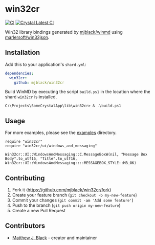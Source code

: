 # win32cr

[![CI](https://github.com/mjblack/win32cr/actions/workflows/crystal.yml/badge.svg)](https://github.com/mjblack/win32cr/actions/workflows/crystal.yml) [![Crystal Latest CI](https://github.com/mjblack/win32cr/actions/workflows/crystal_latest.yml/badge.svg)](https://github.com/mjblack/win32cr/actions/workflows/crystal_latest.yml)

Win32 library bindings generated by [mjblack/winmd](https://github.com/mjblack/winmd) using [marlersoft/win32json](https://github.com/marlersoft/win32json).

## Installation

Add this to your application's `shard.yml`:

```yaml
dependencies:
  win32cr:
    github: mjblack/win32cr
```

Build WinMD by executing the script `build.ps1` in the location where the shard `win32cr` is installed.

```
C:\Projects\SomeCrystalApp\lib\win32cr> & .\build.ps1
```

## Usage

For more examples, please see the [examples](https://github.com/mjblack/win32cr/tree/master/examples) directory.

```crystal
require "win32cr"
require "win32cr/ui/windows_and_messaging"

Win32cr::UI::WindowsAndMessaging::C.MessageBoxW(nil, "Message Box Body".to_utf16, "Title".to_utf16, Win32cr::UI::WindowsAndMessaging::::MESSAGEBOX_STYLE::MB_OK)
```

## Contributing

1. Fork it (<https://github.com/mjblack/win32cr/fork>)
2. Create your feature branch (`git checkout -b my-new-feature`)
3. Commit your changes (`git commit -am 'Add some feature'`)
4. Push to the branch (`git push origin my-new-feature`)
5. Create a new Pull Request

## Contributors

- [Matthew J. Black](https://github.com/mjblack) - creator and maintainer
